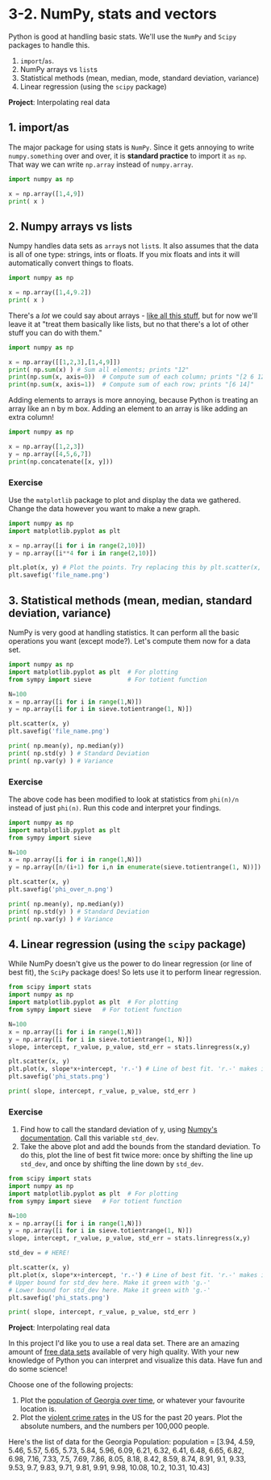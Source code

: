 # 3-2. NumPy, stats and vectors

Python is good at handling basic stats. We'll use the `NumPy` and `Scipy` packages to handle this.

1. `import`/`as`.
2. NumPy arrays vs `list`s
3. Statistical methods (mean, median, mode, standard deviation, variance)
4. Linear regression (using the `scipy` package)

**Project**: Interpolating real data

## 1. import/as

The major package for using stats is `NumPy`. Since it gets annoying to write `numpy.something` over and over, it is **standard practice** to import it `as` `np`. That way we can write `np.array` instead of `numpy.array`.

```python
import numpy as np

x = np.array([1,4,9])
print( x )
```

## 2. Numpy arrays vs lists

Numpy handles data sets as `array`s not `list`s. It also assumes that the data is all of one type: strings, ints or floats. If you mix floats and ints it will automatically convert things to floats.

```python
import numpy as np

x = np.array([1,4,9.2])
print( x )
```

There's a *lot* we could say about arrays - [like all this stuff](http://cs231n.github.io/python-numpy-tutorial/#numpy), but for now we'll leave it at "treat them basically like lists, but no that there's a lot of other stuff you can do with them."

```python
import numpy as np

x = np.array([[1,2,3],[1,4,9]])
print( np.sum(x) ) # Sum all elements; prints "12"
print(np.sum(x, axis=0))  # Compute sum of each column; prints "[2 6 12]"
print(np.sum(x, axis=1))  # Compute sum of each row; prints "[6 14]"
```

Adding elements to arrays is more annoying, because Python is treating an array like an n by m box. Adding an element to an array is like adding an extra column!

```python
import numpy as np

x = np.array([1,2,3])
y = np.array([4,5,6,7])
print(np.concatenate([x, y]))
```

### Exercise

Use the `matplotlib` package to plot and display the data we gathered. Change the data however you want to make a new graph.

```python
import numpy as np
import matplotlib.pyplot as plt

x = np.array([i for i in range(2,10)])
y = np.array([i**4 for i in range(2,10)])

plt.plot(x, y) # Plot the points. Try replacing this by plt.scatter(x, y)
plt.savefig('file_name.png')
```

## 3. Statistical methods (mean, median, standard deviation, variance)

NumPy is very good at handling statistics. It can perform all the basic operations you want (except mode?). Let's compute them now for a data set.

```python
import numpy as np
import matplotlib.pyplot as plt  # For plotting
from sympy import sieve          # For totient function

N=100
x = np.array([i for i in range(1,N)])
y = np.array([i for i in sieve.totientrange(1, N)])

plt.scatter(x, y)
plt.savefig('file_name.png')

print( np.mean(y), np.median(y))
print( np.std(y) ) # Standard Deviation
print( np.var(y) ) # Variance
```

### Exercise

The above code has been modified to look at statistics from `phi(n)/n` instead of just `phi(n)`. Run this code and interpret your findings.

```python
import numpy as np
import matplotlib.pyplot as plt
from sympy import sieve

N=100
x = np.array([i for i in range(1,N)])
y = np.array([n/(i+1) for i,n in enumerate(sieve.totientrange(1, N))]) # phi(n)/n

plt.scatter(x, y)
plt.savefig('phi_over_n.png')

print( np.mean(y), np.median(y))
print( np.std(y) ) # Standard Deviation
print( np.var(y) ) # Variance
```

## 4. Linear regression (using the `scipy` package)

While NumPy doesn't give us the power to do linear regression (or line of best fit), the `SciPy` package does! So lets use it to perform linear regression.

```python
from scipy import stats
import numpy as np
import matplotlib.pyplot as plt  # For plotting
from sympy import sieve   # For totient function

N=100
x = np.array([i for i in range(1,N)])
y = np.array([i for i in sieve.totientrange(1, N)])
slope, intercept, r_value, p_value, std_err = stats.linregress(x,y)

plt.scatter(x, y)
plt.plot(x, slope*x+intercept, 'r.-') # Line of best fit. 'r.-' makes it red.
plt.savefig('phi_stats.png')

print( slope, intercept, r_value, p_value, std_err )
```

### Exercise

1. Find how to call the standard deviation of y, using [Numpy's documentation](https://docs.scipy.org/doc/numpy-1.14.0/reference/routines.statistics.html). Call this variable `std_dev`. 
2. Take the above plot and add the bounds from the standard deviation. To do this, plot the line of best fit twice more: once by shifting the line up `std_dev`, and once by shifting the line down by `std_dev`.

```python
from scipy import stats
import numpy as np
import matplotlib.pyplot as plt  # For plotting
from sympy import sieve   # For totient function

N=100
x = np.array([i for i in range(1,N)])
y = np.array([i for i in sieve.totientrange(1, N)])
slope, intercept, r_value, p_value, std_err = stats.linregress(x,y)

std_dev = # HERE!

plt.scatter(x, y)
plt.plot(x, slope*x+intercept, 'r.-') # Line of best fit. 'r.-' makes it red.
# Upper bound for std_dev here. Make it green with 'g.-'
# Lower bound for std_dev here. Make it green with 'g.-'
plt.savefig('phi_stats.png')

print( slope, intercept, r_value, p_value, std_err )
```

**Project**: Interpolating real data

In this project I'd like you to use a real data set. There are an amazing amount of [free data sets](https://www.springboard.com/blog/free-public-data-sets-data-science-project/) available of very high quality. With your new knowledge of Python you can interpret and visualize this data. Have fun and do some science!

Choose one of the following projects:

1. Plot the [population of Georgia over time](https://www.statista.com/statistics/206111/resident-population-in-georgia/), or whatever your favourite location is.
2. Plot the [violent crime rates](https://ucr.fbi.gov/crime-in-the-u.s/2013/crime-in-the-u.s.-2013/tables/1tabledatadecoverviewpdf/table_1_crime_in_the_united_states_by_volume_and_rate_per_100000_inhabitants_1994-2013.xls) in the US for the past 20 years. Plot the absolute numbers, and the numbers per 100,000 people.

Here's the list of data for the Georgia Population:
population = [3.94, 4.59, 5.46, 5.57, 5.65, 5.73, 5.84, 5.96, 6.09, 6.21, 6.32, 6.41, 6.48, 6.65, 6.82, 6.98, 7.16, 7.33, 7.5, 7.69, 7.86, 8.05, 8.18, 8.42, 8.59, 8.74, 8.91, 9.1, 9.33, 9.53, 9.7, 9.83, 9.71, 9.81, 9.91, 9.98, 10.08, 10.2, 10.31, 10.43]
